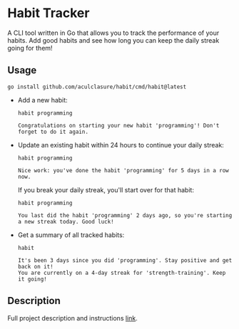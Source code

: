 # Habit Tracker
A CLI tool written in Go that allows you to track the performance of your habits.
Add good habits and see how long you can keep the daily streak going for them!

## Usage
  ```
  go install github.com/aculclasure/habit/cmd/habit@latest
  ```

- Add a new habit:

    ```
    habit programming

    Congratulations on starting your new habit 'programming'! Don't forget to do it again.
    ```
- Update an existing habit within 24 hours to continue your daily streak:

    ```
    habit programming

    Nice work: you've done the habit 'programming' for 5 days in a row now.
    ```

    If you break your daily streak, you'll start over for that habit:

    ```
    habit programming

    You last did the habit 'programming' 2 days ago, so you're starting a new streak today. Good luck!
    ```

- Get a summary of all tracked habits:

    ```
    habit

    It's been 3 days since you did 'programming'. Stay positive and get back on it!
    You are currently on a 4-day streak for 'strength-training'. Keep it going!
    ```

## Description

Full project description and instructions [link](./INSTRUCTIONS.md).